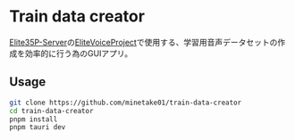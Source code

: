 # Train data creator
[Elite35P-Server](https://huggingface.co/Elite35P-Server/)の[EliteVoiceProject](https://huggingface.co/datasets/Elite35P-Server/EliteVoiceProject)で使用する、学習用音声データセットの作成を効率的に行う為のGUIアプリ。

## Usage
```bash
git clone https://github.com/minetake01/train-data-creator
cd train-data-creator
pnpm install
pnpm tauri dev
```